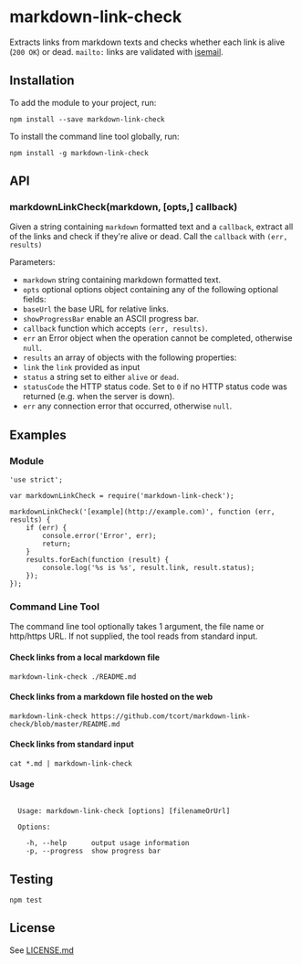 # markdown-link-check

Extracts links from markdown texts and checks whether each link is
alive (`200 OK`) or dead. `mailto:` links are validated with
[isemail](https://www.npmjs.com/package/isemail).

## Installation

To add the module to your project, run:

    npm install --save markdown-link-check

To install the command line tool globally, run:

    npm install -g markdown-link-check

## API

### markdownLinkCheck(markdown, [opts,] callback)

Given a string containing `markdown` formatted text and a `callback`,
extract all of the links and check if they're alive or dead. Call the
`callback` with `(err, results)`

Parameters:

* `markdown` string containing markdown formatted text.
* `opts` optional options object containing any of the following optional fields:
 * `baseUrl` the base URL for relative links.
 * `showProgressBar` enable an ASCII progress bar.
* `callback` function which accepts `(err, results)`.
 * `err` an Error object when the operation cannot be completed, otherwise `null`.
 * `results` an array of objects with the following properties:
  * `link` the `link` provided as input
  * `status` a string set to either `alive` or `dead`.
  * `statusCode` the HTTP status code. Set to `0` if no HTTP status code was returned (e.g. when the server is down).
  * `err` any connection error that occurred, otherwise `null`.

## Examples

### Module

    'use strict';

    var markdownLinkCheck = require('markdown-link-check');
    
    markdownLinkCheck('[example](http://example.com)', function (err, results) {
        if (err) {
            console.error('Error', err);
            return;
        }
        results.forEach(function (result) {
            console.log('%s is %s', result.link, result.status);
        });
    });

### Command Line Tool

The command line tool optionally takes 1 argument, the file name or http/https URL.
If not supplied, the tool reads from standard input.

#### Check links from a local markdown file

    markdown-link-check ./README.md

#### Check links from a markdown file hosted on the web

    markdown-link-check https://github.com/tcort/markdown-link-check/blob/master/README.md

#### Check links from standard input

    cat *.md | markdown-link-check

#### Usage

```

  Usage: markdown-link-check [options] [filenameOrUrl]

  Options:

    -h, --help      output usage information
    -p, --progress  show progress bar

```

## Testing

    npm test

## License

See [LICENSE.md](https://github.com/tcort/markdown-link-check/blob/master/LICENSE.md)
